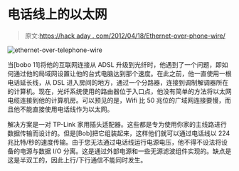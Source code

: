 # 电话线上的以太网

> 原文:[https://hack aday . com/2012/04/18/Ethernet-over-phone-wire/](https://hackaday.com/2012/04/18/ethernet-over-telephone-wire/)

![](../Images/758519b82e9352600da344a8a5844d9c.png "ethernet-over-telephone-wire")

当[bobo 11]将他的互联网连接从 ADSL 升级到光纤时，他遇到了一个问题，即如何通过他的局域网设置让他的台式电脑达到那个速度。在此之前，他一直使用一根电话延长线，从 DSL 进入房间的地方，通过一个分路器，连接到调制解调器所在的计算机。现在，光纤系统使用的路由器位于入口点，他没有简单的方法将以太网电缆连接到他的计算机房。可以预见的是，Wifi 比 50 兆位的广域网连接要慢，而且他不能直接使用电话线作为以太网。

解决方案是一对 TP-Link 家用插头适配器。这些都是专为使用你家的主线路进行数据传输而设计的。但是[Bob]把它组装起来，这样他们就可以通过电话线以 224 兆比特/秒的速度传输。由于您无法通过电话线运行电源电压，他不得不设法将设备的电源与数据 I/O 分离。这是通过外部电源和一些无源滤波组件实现的。缺点是这是半双工的，因此上行/下行通信不能同时发生。